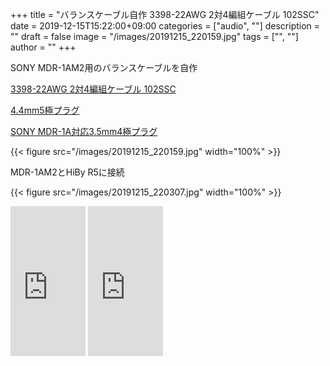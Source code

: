 ﻿+++
title = "バランスケーブル自作 3398-22AWG 2対4編組ケーブル 102SSC"
date = 2019-12-15T15:22:00+09:00
categories = ["audio", ""]
description = ""
draft = false
image = "/images/20191215_220159.jpg"
tags = ["", ""]
author = ""
+++


SONY MDR-1AM2用のバランスケーブルを自作

[3398-22AWG 2対4編組ケーブル 102SSC](https://oyaide.com/catalog/products/339822awg-2-4.html)

[4.4mm5極プラグ](https://oyaide.com/catalog/products/4_4_mm_5kyoku.html)

[SONY MDR-1A対応3.5mm4極プラグ](https://oyaide.com/catalog/products/3-5mm4aec.html)


{{< figure src="/images/20191215_220159.jpg" width="100%" >}}


MDR-1AM2とHiBy R5に接続

{{< figure src="/images/20191215_220307.jpg" width="100%" >}}


<iframe style="width:120px;height:240px;" marginwidth="0" marginheight="0" scrolling="no" frameborder="0" src="https://rcm-fe.amazon-adsystem.com/e/cm?ref=qf_sp_asin_til&t=yokochi-22&m=amazon&o=9&p=8&l=as1&IS1=1&detail=1&asins=B079VJ11XC&linkId=62aca2e8ba123ed073d3ba81a1d158a1&bc1=ffffff&lt1=_top&fc1=333333&lc1=0066c0&bg1=ffffff&f=ifr">
    </iframe>


<iframe style="width:120px;height:240px;" marginwidth="0" marginheight="0" scrolling="no" frameborder="0" src="https://rcm-fe.amazon-adsystem.com/e/cm?ref=qf_sp_asin_til&t=yokochi-22&m=amazon&o=9&p=8&l=as1&IS1=1&detail=1&asins=B07XG23K1K&linkId=f5c92c22f09f2c84070438ca9c0817fd&bc1=ffffff&lt1=_top&fc1=333333&lc1=0066c0&bg1=ffffff&f=ifr">
    </iframe>